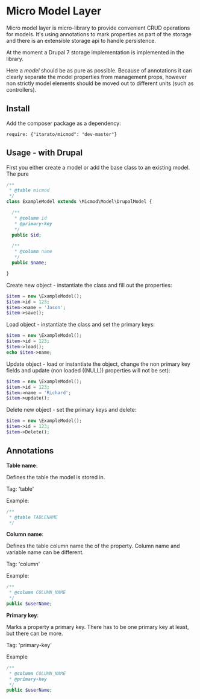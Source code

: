 Micro Model Layer
=================

Micro model layer is micro-library to provide convenient CRUD operations for models. It's using annotations to mark properties as part of the storage and there is an extensible storage api to handle persistence.

At the moment a Drupal 7 storage implementation is implemented in the library.

Here a *model* should be as pure as possible. Because of annotations it can clearly separate the model properties from management props, however non strictly model elements should be moved out to different units (such as controllers).


Install
-------

Add the composer package as a dependency:

```
require: {"itarato/micmod": "dev-master"}
```


Usage - with Drupal
-------------------

First you either create a model or add the base class to an existing model. The pure 

```php
/**
 * @table micmod
 */
class ExampleModel extends \Micmod\Model\DrupalModel {

  /**
   * @column id
   * @primary-key
   */
  public $id;

  /**
   * @column name
   */
  public $name;

}
```

Create new object - instantiate the class and fill out the properties:

```php
$item = new \ExampleModel();
$item->id = 123;
$item->name = 'Jason';
$item->save();
```

Load object - instantiate the class and set the primary keys:

```php
$item = new \ExampleModel();
$item->id = 123;
$item->load();
echo $item->name;
```

Update object - load or instantiate the object, change the non primary key fields and update (non loaded ((NULL)) properties will not be set):

```php
$item = new \ExampleModel();
$item->id = 123;
$item->name = 'Richard'; 
$item->update();
```

Delete new object - set the primary keys and delete:

```php
$item = new \ExampleModel();
$item->id = 123;
$item->Delete();
```


Annotations
-----------

**Table name**:

Defines the table the model is stored in.

Tag: 'table'

Example:

```php
/**
 * @table TABLENAME
 */
```

**Column name**:

Defines the table column name the of the property. Column name and variable name can be different.

Tag: 'column'

Example:

```php
/**
 * @column COLUMN_NAME
 */
public $userName;
```

**Primary key**:

Marks a property a primary key. There has to be one primary key at least, but there can be more.

Tag: 'primary-key'

Example

```php
/**
 * @column COLUMN_NAME
 * @primary-key
 */
public $userName;
```
